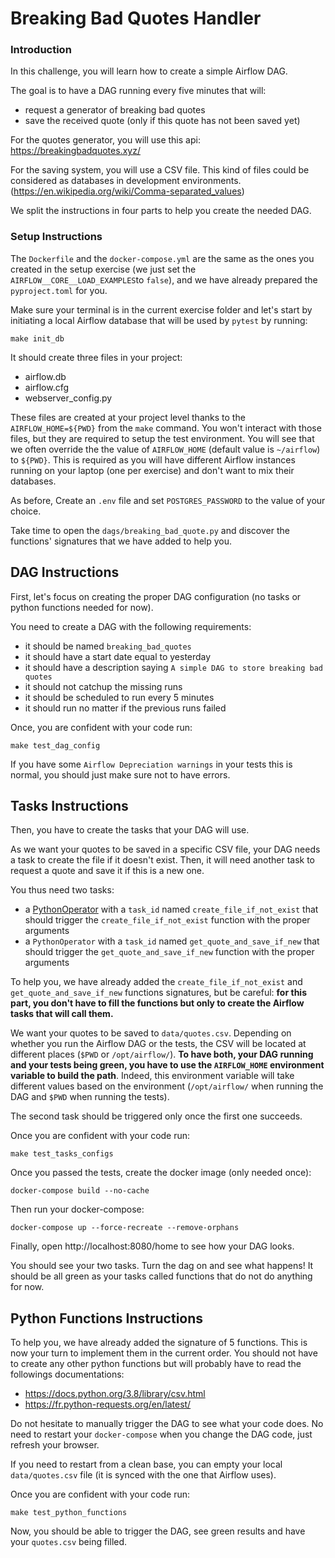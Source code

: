 # Breaking Bad Quotes Handler

### Introduction

In this challenge, you will learn how to create a simple Airflow DAG.

The goal is to have a DAG running every five minutes that will:
- request a generator of breaking bad quotes
- save the received quote (only if this quote has not been saved yet)

For the quotes generator, you will use this api: https://breakingbadquotes.xyz/

For the saving system, you will use a CSV file. This kind of files could be considered as databases in development environments. (https://en.wikipedia.org/wiki/Comma-separated_values)

We split the instructions in four parts to help you create the needed DAG.

### Setup Instructions

The `Dockerfile` and the `docker-compose.yml` are the same as the ones you created in the setup exercise (we just set the `AIRFLOW__CORE__LOAD_EXAMPLES`to `false`), and we have already prepared the `pyproject.toml` for you.

Make sure your terminal is in the current exercise folder and let's start by initiating a local Airflow database that will be used by `pytest` by running:
```
make init_db
```

It should create three files in your project:
- airflow.db
- airflow.cfg
- webserver_config.py

These files are created at your project level thanks to the `AIRFLOW_HOME=${PWD}` from the `make` command. You won't interact with those files, but they are required to setup the test environment. You will see that we often override the the value of `AIRFLOW_HOME` (default value is `~/airflow`) to `${PWD}`. This is required as you will have different Airflow instances running on your laptop (one per exercise) and don't want to mix their databases.

As before, Create an `.env` file and set `POSTGRES_PASSWORD` to the value of your choice.

Take time to open the `dags/breaking_bad_quote.py` and discover the functions' signatures that we have added to help you.

## DAG Instructions

First, let's focus on creating the proper DAG configuration (no tasks or python functions needed for now).

You need to create a DAG with the following requirements:
- it should be named `breaking_bad_quotes`
- it should have a start date equal to yesterday
- it should have a description saying `A simple DAG to store breaking bad quotes`
- it should not catchup the missing runs
- it should be scheduled to run every 5 minutes
- it should run no matter if the previous runs failed

Once, you are confident with your code run:
```
make test_dag_config
```

If you have some `Airflow Depreciation warnings` in your tests this is normal, you should just make sure not to have errors.

## Tasks Instructions

Then, you have to create the tasks that your DAG will use.

As we want your quotes to be saved in a specific CSV file, your DAG needs a task to create the file if it doesn't
exist. Then, it will need another task to request a quote and save it if this is a new one.

You thus need two tasks:
- a [PythonOperator](https://airflow.apache.org/docs/apache-airflow/stable/howto/operator/python.html) with a `task_id` named `create_file_if_not_exist` that should trigger the `create_file_if_not_exist` function with the proper arguments
- a `PythonOperator` with a `task_id` named `get_quote_and_save_if_new` that should trigger the `get_quote_and_save_if_new` function with the proper arguments

To help you, we have already added the `create_file_if_not_exist` and `get_quote_and_save_if_new` functions signatures, but be careful:
**for this part, you don't have to fill the functions but only to create the Airflow tasks that will call them.**

We want your quotes to be saved to `data/quotes.csv`. Depending on whether you run the Airflow DAG or the tests, the CSV will be located at different places (`$PWD` or `/opt/airflow/`).
**To have both, your DAG running and your tests being green, you have to use the `AIRFLOW_HOME` environment variable to build the path**.
Indeed, this environment variable will take different values based on the environment (`/opt/airflow/` when running the DAG and `$PWD` when running the tests).

The second task should be triggered only once the first one succeeds.

Once you are confident with your code run:
```
make test_tasks_configs
```

Once you passed the tests, create the docker image (only needed once):
```
docker-compose build --no-cache
```

Then run your docker-compose:
```
docker-compose up --force-recreate --remove-orphans
```

Finally, open http://localhost:8080/home to see how your DAG looks.

You should see your two tasks. Turn the dag on and see what happens! It should be all green as your tasks called functions that do not do anything for now.

## Python Functions Instructions

To help you, we have already added the signature of 5 functions. This is now your turn to implement them in the current order. You should not have to create any other python functions but will probably have to read the followings documentations:
- https://docs.python.org/3.8/library/csv.html
- https://fr.python-requests.org/en/latest/

Do not hesitate to manually trigger the DAG to see what your code does.
No need to restart your `docker-compose` when you change the DAG code, just refresh your browser.

If you need to restart from a clean base, you can empty your local `data/quotes.csv` file (it is synced with the one that Airflow uses).

Once you are confident with your code run:
```
make test_python_functions
```

Now, you should be able to trigger the DAG, see green results and have your `quotes.csv` being filled.
